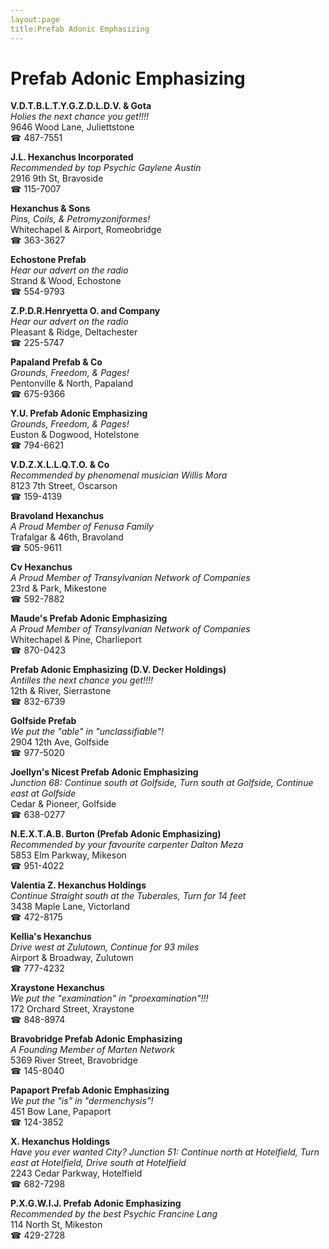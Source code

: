 ```yaml
---
layout:page
title:Prefab Adonic Emphasizing
---
```

# Prefab Adonic Emphasizing

**V.D.T.B.L.T.Y.G.Z.D.L.D.V. & Gota**  
_Holies the next chance you get!!!!_  
9646 Wood Lane, Juliettstone  
☎ 487-7551



**J.L. Hexanchus Incorporated**  
_Recommended by top Psychic Gaylene Austin_  
2916 9th St, Bravoside  
☎ 115-7007



**Hexanchus & Sons**  
_Pins, Coils, & Petromyzoniformes!_  
Whitechapel & Airport, Romeobridge  
☎ 363-3627



**Echostone Prefab**  
_Hear our advert on the radio_  
Strand & Wood, Echostone  
☎ 554-9793



**Z.P.D.R.Henryetta O. and Company**  
_Hear our advert on the radio_  
Pleasant & Ridge, Deltachester  
☎ 225-5747



**Papaland Prefab & Co**  
_Grounds, Freedom, & Pages!_  
Pentonville & North, Papaland  
☎ 675-9366



**Y.U. Prefab Adonic Emphasizing**  
_Grounds, Freedom, & Pages!_  
Euston & Dogwood, Hotelstone  
☎ 794-6621



**V.D.Z.X.L.L.Q.T.O. & Co**  
_Recommended by phenomenal musician Willis Mora_  
8123 7th Street, Oscarson  
☎ 159-4139



**Bravoland Hexanchus**  
_A Proud Member of Fenusa Family_  
Trafalgar & 46th, Bravoland  
☎ 505-9611



**Cv Hexanchus**  
_A Proud Member of Transylvanian Network of Companies_  
23rd & Park, Mikestone  
☎ 592-7882



**Maude's Prefab Adonic Emphasizing**  
_A Proud Member of Transylvanian Network of Companies_  
Whitechapel & Pine, Charlieport  
☎ 870-0423



**Prefab Adonic Emphasizing (D.V. Decker Holdings)**  
_Antilles the next chance you get!!!!_  
12th & River, Sierrastone  
☎ 832-6739



**Golfside Prefab**  
_We put the "able" in "unclassifiable"!_  
2904 12th Ave, Golfside  
☎ 977-5020



**Joellyn's Nicest Prefab Adonic Emphasizing**  
_Junction 68: Continue south at Golfside, Turn south at Golfside, Continue east at Golfside_  
Cedar & Pioneer, Golfside  
☎ 638-0277



**N.E.X.T.A.B. Burton (Prefab Adonic Emphasizing)**  
_Recommended by your favourite carpenter Dalton Meza_  
5853 Elm Parkway, Mikeson  
☎ 951-4022



**Valentia Z. Hexanchus Holdings**  
_Continue Straight south at the Tuberales, Turn for 14 feet_  
3438 Maple Lane, Victorland  
☎ 472-8175



**Kellia's Hexanchus**  
_Drive west at Zulutown, Continue for 93 miles_  
Airport & Broadway, Zulutown  
☎ 777-4232



**Xraystone Hexanchus**  
_We put the "examination" in "proexamination"!!!_  
172 Orchard Street, Xraystone  
☎ 848-8974



**Bravobridge Prefab Adonic Emphasizing**  
_A Founding Member of Marten Network_  
5369 River Street, Bravobridge  
☎ 145-8040



**Papaport Prefab Adonic Emphasizing**  
_We put the "is" in "dermenchysis"!_  
451 Bow Lane, Papaport  
☎ 124-3852



**X. Hexanchus Holdings**  
_Have you ever wanted City? 
Junction 51: Continue north at Hotelfield, Turn east at Hotelfield, Drive south at Hotelfield_  
2243 Cedar Parkway, Hotelfield  
☎ 682-7298



**P.X.G.W.I.J. Prefab Adonic Emphasizing**  
_Recommended by the best Psychic Francine Lang_  
114 North St, Mikeston  
☎ 429-2728



